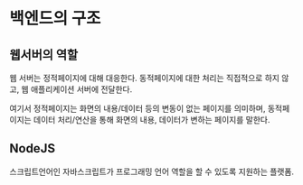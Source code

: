 #  백엔드의 구조

## 웹서버의 역할
웹 서버는 정적페이지에 대해 대응한다. 동적페이지에 대한 처리는 직접적으로 하지 않고, 웹 애플리케이션 서버에 전달한다.

여기서 정적페이지는 화면의 내용/데이터 등의 변동이 없는 페이지를 의미하며, 동적페이지는 데이터 처리/연산을 통해 화면의 내용, 데이터가 변하는 페이지를 말한다.

## NodeJS

스크립트언어인 자바스크립트가 프로그래밍 언어 역할을 할 수 있도록 지원하는 플랫폼.

